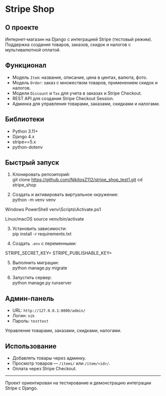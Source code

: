 # Stripe Shop 

## О проекте  
Интернет-магазин на Django с интеграцией Stripe (тестовый режим).  
Поддержка создания товаров, заказов, скидок и налогов с мультивалютной оплатой.

## Функционал  
- Модель `Item`: название, описание, цена в центах, валюта, фото.  
- Модель `Order`: заказ с множеством товаров, применением скидок и налогов.  
- Модели `Discount` и `Tax` для учета в заказах и Stripe Checkout.  
- REST API для создания Stripe Checkout Session.  
- Админка для управления товарами, заказами, скидками и налогами.

## Библиотеки  
- Python 3.11+  
- Django 4.x  
- stripe==5.x  
- python-dotenv  

## Быстрый запуск  

1. Клонировать репозиторий:  
git clone https://github.com/NikitosZ112/stripe_shop_test1.git
cd stripe_shop

2. Создать и активировать виртуальное окружение:  
python -m venv venv

Windows PowerShell
venv\Scripts\Activate.ps1

Linux/macOS
source venv/bin/activate

3. Установить зависимости:  
pip install -r requirements.txt

4. Создать `.env` с переменными:  

STRIPE_SECRET_KEY=
STRIPE_PUBLISHABLE_KEY=

5. Выполнить миграции:  
python manage.py migrate


6. Запустить сервер:  
python manage.py runserver


## Админ-панель  
- URL: `http://127.0.0.1:8000/admin/`  
- Логин: `nik`  
- Пароль: `testtest`  

Управление товарами, заказами, скидками, налогами.

## Использование  
- Добавлять товары через админку.  
- Просмотр товаров — `/items/` или `/item/<id>/`.  
- Оплата через Stripe Checkout.

---

Проект ориентирован на тестирование и демонстрацию интеграции Stripe с Django.